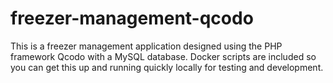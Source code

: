 # freezer-management-qcodo
This is a freezer management application designed using the PHP framework Qcodo with a MySQL database. Docker scripts are included so you can get this up and running quickly locally for testing and development.
